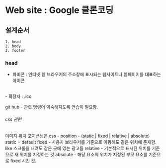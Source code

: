 # Web site : Google 클론코딩

## 설계순서
    1. head
    2. body
    3. footer
    
    
### head    
 - 파비콘 : 인터넷 웹 브라우저의 주소창에 표시되는 웹사이트나 웹페이지를 대표하는 아이콘
  <br/>
   - 확장자 : .ico 
        
git hub - 관련 명령어 익숙해지도록 연습이 필요함.

  ######  css 관련
이미지 위치 포지션닝은
css - position - (static | fixed | relative | absolute)
static = default 
fixed - 사용자 브라우저를 기준으로 이동해도 같은 위치에 존재함.
like 스크롤을 내려도 같은 곳에 있는 광고들
relative - 기본적으로 표시된 위치를 기준으로 새 위치를 지정하는 것
absolute - 해당 요소의 위치가 지정된 부모 요소를 기준으로 fixed 시킨 것. 

